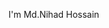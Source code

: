 I'm Md.Nihad Hossain

<!--
**GoesToTwentyOne/GoesToTwentyOne** is a ✨ _special_ ✨ repository because its `README.md` (this file) appears on your GitHub profile.

Here are some ideas to get you started:

- 🔭 I’m currently working on ...Golang
- 🌱 I’m currently learning ...Golang
- 👯 I’m looking to collaborate on ...Golang
- 🤔 I’m looking for help with ...Golang
- 💬 Ask me about ...Golang
- 📫 How to reach me: ...Golang
- 😄 Pronouns: ...Golang
- ⚡ Fun fact: ...Golang
-->
